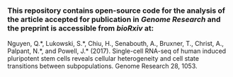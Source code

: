 ### This repository contains open-source code for the analysis of the article accepted for publication in *Genome Research* and the preprint is accessible from *bioRxiv* at:  
 

Nguyen, Q.\*, Lukowski, S.\*, Chiu, H., Senabouth, A., Bruxner, T., Christ, A., Palpant, N.\*, and Powell, J.* (2017). Single-cell RNA-seq of human induced pluripotent stem cells reveals cellular heterogeneity and cell state transitions between subpopulations. Genome Research 28, 1053.
